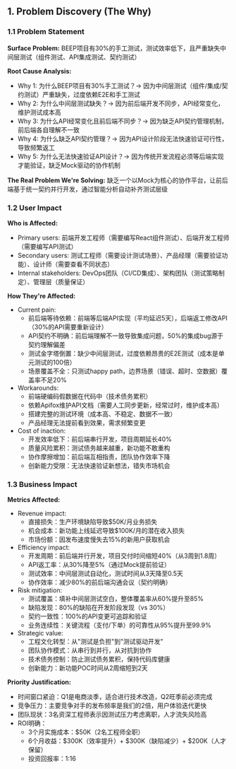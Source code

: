## 1. Problem Discovery (The Why)
### 1.1 Problem Statement
**Surface Problem:** BEEP项目有30%的手工测试，测试效率低下，且严重缺失中间层测试（组件测试、API集成测试、契约测试）

**Root Cause Analysis:** 
- Why 1: 为什么BEEP项目有30%手工测试？→ 因为中间层测试（组件/集成/契约测试）严重缺失，过度依赖E2E和手工测试
- Why 2: 为什么中间层测试缺失？→ 因为前后端开发不同步，API经常变化，维护测试成本高
- Why 3: 为什么API经常变化且前后端不同步？→ 因为缺乏API契约管理机制，前后端各自理解不一致
- Why 4: 为什么缺乏API契约管理？→ 因为API设计阶段无法快速验证可行性，导致频繁返工
- Why 5: 为什么无法快速验证API设计？→ 因为传统开发流程必须等后端实现才能验证，缺乏Mock驱动的协作机制

**The Real Problem We're Solving:** 缺乏一个以Mock为核心的协作平台，让前后端基于统一契约并行开发，通过智能分析自动补齐测试层级

### 1.2 User Impact
**Who is Affected:**
- Primary users: 前端开发工程师（需要编写React组件测试）、后端开发工程师（需要编写API测试）
- Secondary users: 测试工程师（需要设计测试场景）、产品经理（需要验证功能）、设计师（需要查看不同状态）
- Internal stakeholders: DevOps团队（CI/CD集成）、架构团队（测试策略制定）、管理层（质量保证）

**How They're Affected:**
- Current pain: 
  - 前后端等待依赖：前端等后端API实现（平均延迟5天），后端返工修改API（30%的API需要重新设计）
  - API契约不明确：前后端理解不一致导致集成问题，50%的集成bug源于契约理解偏差
  - 测试金字塔倒置：缺少中间层测试，过度依赖昂贵的E2E测试（成本是单元测试的100倍）
  - 场景覆盖不全：只测试happy path，边界场景（错误、超时、空数据）覆盖率不足20%
- Workarounds: 
  - 前端硬编码假数据在代码中（技术债务累积）
  - 依赖Apifox维护API文档（需要人工同步更新，经常过时，维护成本高）
  - 搭建完整的测试环境（成本高、不稳定、数据不一致）
  - 产品经理无法提前看到效果，需求频繁变更
- Cost of inaction: 
  - 开发效率低下：前后端串行开发，项目周期延长40%
  - 质量风险累积：测试债务越来越重，新功能不敢重构
  - 协作摩擦增加：前后端互相指责，团队协作效率下降
  - 创新能力受限：无法快速验证新想法，错失市场机会

### 1.3 Business Impact
**Metrics Affected:**
- Revenue impact: 
  - 直接损失：生产环境缺陷导致$50K/月业务损失
  - 机会成本：新功能上线延迟导致$100K/月的潜在收入损失
  - 市场份额：因发布速度慢失去15%的新用户获取机会
- Efficiency impact: 
  - 开发周期：前后端并行开发，项目交付时间缩短40%（从3周到1.8周）
  - API返工率：从30%降至5%（通过Mock提前验证）
  - 测试效率：中间层测试自动化，测试时间从3天降至0.5天
  - 协作效率：减少80%的前后端沟通会议（契约明确）
- Risk mitigation: 
  - 测试覆盖：填补中间层测试空白，整体覆盖率从60%提升至85%
  - 缺陷发现：80%的缺陷在开发阶段发现（vs 30%）
  - 契约一致性：100%的API变更可追踪和验证
  - 业务连续性：关键流程（支付/下单）的可靠性从95%提升至99.9%
- Strategic value: 
  - 工程文化转型：从"测试是负担"到"测试驱动开发"
  - 团队协作模式：从串行到并行，从对抗到协作
  - 技术债务控制：防止测试债务累积，保持代码库健康
  - 创新能力：新功能POC时间从2周缩短到2天

**Priority Justification:** 
- 时间窗口紧迫：Q1是电商淡季，适合进行技术改造，Q2旺季前必须完成
- 竞争压力：主要竞争对手的发布频率是我们的2倍，用户体验迭代更快
- 团队现状：3名资深工程师表示因测试压力考虑离职，人才流失风险高
- ROI明确：
  - 3个月实施成本：$50K（2名工程师全职）
  - 6个月收益：$300K（效率提升）+ $300K（缺陷减少）+ $200K（人才保留）
  - 投资回报率：1:16